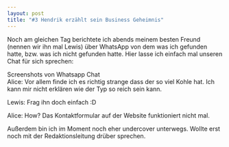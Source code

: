 ```yaml
---
layout: post
title: "#3 Hendrik erzählt sein Business Geheimnis"
---
```


Noch am gleichen Tag berichtete ich abends meinem besten Freund (nennen wir ihn mal Lewis) über WhatsApp von dem was ich gefunden hatte, bzw. was ich nicht gefunden hatte.
Hier lasse ich einfach mal unseren Chat für sich sprechen:

Screenshots von Whatsapp Chat  
Alice:
Vor allem finde ich es richtig strange dass der so viel Kohle hat. Ich kann mir nicht erklären wie der Typ so reich sein kann.

Lewis:
Frag ihn doch einfach :D
 
Alice:
How? Das Kontaktformular auf der Website funktioniert nicht mal.
 
Außerdem bin ich im Moment noch eher undercover unterwegs. Wollte erst noch mit der Redaktionsleitung drüber sprechen.